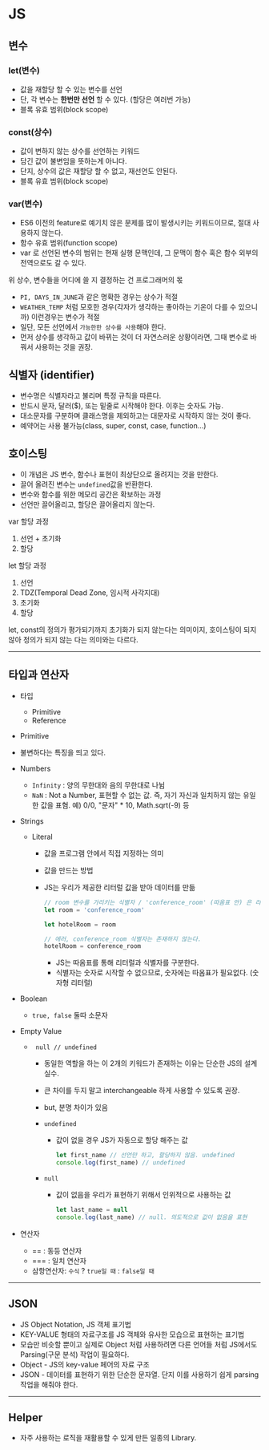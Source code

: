 # JS

## 변수

### let(변수)

- 값을 재할당 할 수 있는 변수를 선언
- 단, 각 변수는 **한번만 선언** 할 수 있다. (할당은 여러번 가능)
- 블록 유효 범위(block scope)

### const(상수)

- 값이 변하지 않는 상수를 선언하는 키워드
- 담긴 값이 불변임을 뜻하는게 아니다.
- 단지, 상수의 값은 재할당 할 수 없고, 재선언도 안된다.
- 블록 유효 범위(block scope)

### var(변수)

- ES6 이전의 feature로 예기치 않은 문제를 많이 발생시키는 키워드이므로, 절대 사용하지 않는다.
- 함수 유효 범위(function scope)
- var 로 선언된 변수의 범위는 현재 실행 문맥인데, 그 문맥이 함수 혹은 함수 외부의 전역으로도 갈 수 있다.

위 상수, 변수들을 어디에 쓸 지 결정하는 건 프로그래머의 몫

- `PI, DAYS_IN_JUNE`과 같은 명확한 경우는 상수가 적절
- `WEATHER_TEMP` 처럼 모호한 경우(각자가 생각하는 좋아하는 기온이 다를 수 있으니까) 이런경우는 변수가 적절
- 일단, 모든 선언에서 `가능한한 상수를 사용`해야 한다.
- 먼저 상수를 생각하고 값이 바뀌는 것이 더 자연스러운 상황이라면, 그때 변수로 바꿔서 사용하는 것을 권장.

## 식별자 (identifier)

- 변수명은 식별자라고 불리며 특정 규칙을 따른다.
- 반드시 문자, 달러($), 또는 밑줄로 시작해야 한다. 이후는 숫자도 가능.
- 대소문자를 구분하며 클래스명을 제외하고는 대문자로 시작하지 않는 것이 좋다.
- 예약어는 사용 불가능(class, super, const, case, function...)

## 호이스팅

- 이 개념은 JS 변수, 함수나 표현이 최상단으로 올려지는 것을 만한다.
- 끌어 올려진 변수는 `undefined`값을 반환한다.
- 변수와 함수를 위한 메모리 공간은 확보하는 과정
- 선언만 끌어올리고, 할당은 끌어올리지 않는다.

var 할당 과정

1. 선언 + 초기화
2. 할당

let 할당 과정

1. 선언
2. TDZ(Temporal Dead Zone, 임시적 사각지대)
3. 초기화
4. 할당

let, const의 정의가 평가되기까지 초기화가 되지 않는다는 의미이지, 호이스팅이 되지 않아 정의가 되지 않는 다는 의미와는 다르다.

------

## 타입과 연산자

- 타입
  - Primitive
  - Reference

- Primitive

- 불변하다는 특징을 띄고 있다.

- Numbers
  - `Infinity` : 양의 무한대와 음의 무한대로 나뉨
  - `NaN` : Not a Number, 표현할 수 없는 값. 즉, 자기 자신과 일치하지 않는 유일한 값을 표혐. 예) 0/0, "문자" * 10, Math.sqrt(-9) 등
  
- Strings

  - Literal

    - 값을 프로그램 안에서 직접 지정하는 의미

    - 값을 만드는 방법

    - JS는 우리가 제공한 리터럴 값을 받아 데이터를 만듦

      ```javascript
      // room 변수를 가리키는 식별자 / 'conference_room' (따옴표 안) 은 리터럴
      let room = 'conference_room'
      
      let hotelRoom = room
      
      // 에러, conference_room 식별자는 존재하지 않는다.
      hotelRoom = conference_room
      ```

      - JS는 따옴표를 통해 리터럴과 식별자를 구분한다.
      - 식별자는 숫자로 시작할 수 없으므로, 숫자에는 따옴표가 필요없다. (숫자형 리터럴)

- Boolean
  
  - `true, false` 둘따 소문자
  
- Empty Value

  - ` null // undefined`

    - 동일한 역할을 하는 이 2개의 키워드가 존재하는 이유는 단순한 JS의 설계 실수.

    - 큰 차이를 두지 말고 interchangeable 하게 사용할 수 있도록 권장.

    - but, 분명 차이가 있음

    - `undefined`

      - 값이 없을 경우 JS가 자동으로 할당 해주는 값

        ```javascript
        let first_name // 선언만 하고, 할당하지 않음. undefined
        console.log(first_name) // undefined
        ```

    - `null`

      - 값이 없음을 우리가 표현하기 위해서 인위적으로 사용하는 값

        ```javascript
        let last_name = null
        console.log(last_name) // null. 의도적으로 값이 없음을 표현
        ```


- 연산자
  - == : 동등 연산자
  - === : 일치 연산자
  - 삼항연산자: `수식` ? `true일 때` : `false일 때`

------

## JSON

- JS Object Notation, JS 객체 표기법
- KEY-VALUE 형태의 자료구조를 JS 객체와 유사한 모습으로 표현하는 표기법
- 모습만 비슷할 뿐이고 실제로 Object 처럼 사용하려면 다른 언어들 처럼 JS에서도 Parsing(구문 분석) 작업이 필요하다.
- Object - JS의 key-value 페어의 자료 구조
- JSON - 데이터를 표현하기 위한 단순한 문자열. 단지 이를 사용하기 쉽게 parsing 작업을 해줘야 한다.

------

## Helper

- 자주 사용하는 로직을 재활용할 수 있게 만든 일종의 Library.

